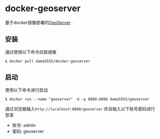 # docker-geoserver

基于docker镜像部署的[GeoServer](http://geoserver.org/) .



## 安装

通过使用以下命令拉取镜像

```shell
$ docker pull dama5555/docker-geoserver
```

## 启动

使用以下命令进行启动

```
$ docker run --name "geoserver" -d -p 8080:8080 dama5555/geoserver
```

通过浏览器输入`http://localhost:8080/geoserver` 并且输入以下账号密码进行登录

- 账号: admin
- 密码: geoserver

